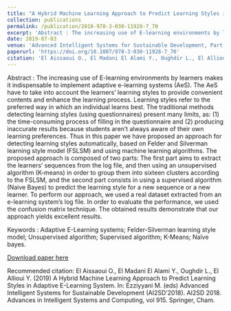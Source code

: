 ```yaml
---
title: "A Hybrid Machine Learning Approach to Predict Learning Styles in Adaptive E-Learning System"
collection: publications
permalink: /publication/2018-978-3-030-11928-7_70
excerpt: 'Abstract : The increasing use of E-learning environments by learners makes it indispensable to implement adaptive e-learning systems (AeS). The AeS have to take into account the learners’ learning styles to provide convenient contents and enhance the learning process. Learning styles refer to the preferred way in which an individual learns best. The traditional methods detecting learning styles (using questionnaires) present many limits, as: (1) the time-consuming process of filling in the questionnaire and (2) producing inaccurate results because students aren’t always aware of their own learning preferences. Thus in this paper we have proposed an approach for detecting learning styles automatically, based on Felder and Silverman learning style model (FSLSM) and using machine learning algorithms. The proposed approach is composed of two parts: The first part aims to extract the learners’ sequences from the log file, and then using an unsupervised algorithm (K-means) in order to group them into sixteen clusters according to the FSLSM, and the second part consists in using a supervised algorithm (Naive Bayes) to predict the learning style for a new sequence or a new learner. To perform our approach, we used a real dataset extracted from an e-learning system’s log file. In order to evaluate the performance, we used the confusion matrix technique. The obtained results demonstrate that our approach yields excellent results.'
date: 2019-07-03
venue: 'Advanced Intelligent Systems for Sustainable Development, Part of the Advances in Intelligent Systems and Computing book series (AISC, volume 915)'
paperurl: 'https://doi.org/10.1007/978-3-030-11928-7_70'
citation: 'El Aissaoui O., El Madani El Alami Y., Oughdir L., El Allioui Y. (2019) A Hybrid Machine Learning Approach to Predict Learning Styles in Adaptive E-Learning System. In: Ezziyyani M. (eds) Advanced Intelligent Systems for Sustainable Development (AI2SD’2018). AI2SD 2018. Advances in Intelligent Systems and Computing, vol 915. Springer, Cham.'
---
```

Abstract : The increasing use of E-learning environments by learners makes it indispensable to implement adaptive e-learning systems (AeS). The AeS have to take into account the learners’ learning styles to provide convenient contents and enhance the learning process. Learning styles refer to the preferred way in which an individual learns best. The traditional methods detecting learning styles (using questionnaires) present many limits, as: (1) the time-consuming process of filling in the questionnaire and (2) producing inaccurate results because students aren’t always aware of their own learning preferences. Thus in this paper we have proposed an approach for detecting learning styles automatically, based on Felder and Silverman learning style model (FSLSM) and using machine learning algorithms. The proposed approach is composed of two parts: The first part aims to extract the learners’ sequences from the log file, and then using an unsupervised algorithm (K-means) in order to group them into sixteen clusters according to the FSLSM, and the second part consists in using a supervised algorithm (Naive Bayes) to predict the learning style for a new sequence or a new learner. To perform our approach, we used a real dataset extracted from an e-learning system’s log file. In order to evaluate the performance, we used the confusion matrix technique. The obtained results demonstrate that our approach yields excellent results.

Keywords : Adaptive E-Learning systems; Felder-Silverman learning style model; Unsupervised algorithm; Supervised algorithm; K-Means; Naïve bayes.

[Download paper here](/files/2018-978-3-030-11928-7_70.pdf)

Recommended citation: El Aissaoui O., El Madani El Alami Y., Oughdir L., El Allioui Y. (2019) A Hybrid Machine Learning Approach to Predict Learning Styles in Adaptive E-Learning System. In: Ezziyyani M. (eds) Advanced Intelligent Systems for Sustainable Development (AI2SD’2018). AI2SD 2018. Advances in Intelligent Systems and Computing, vol 915. Springer, Cham.
